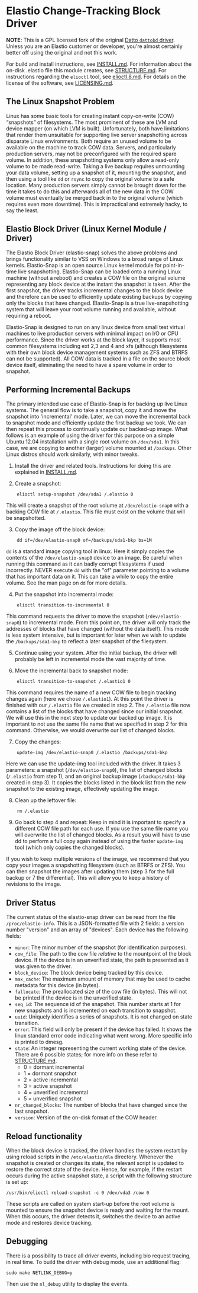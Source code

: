 Elastio Change-Tracking Block Driver
==================

**NOTE**: This is a GPL licensed fork of the original [Datto `dattobd` driver](https://github.com/datto/dattobd).
Unless you are an Elastio customer or developer, you're almost certainly better off using the original and not this
work.

For build and install instructions, see [INSTALL.md](INSTALL.md).
For information about the on-disk .elastio file this module creates, see [STRUCTURE.md](doc/STRUCTURE.md).
For instructions regarding the `elioctl` tool, see [elioctl.8.md](doc/elioctl.8.md).
For details on the license of the software, see [LICENSING.md](LICENSING.md).

## The Linux Snapshot Problem

Linux has some basic tools for creating instant copy-on-write (COW) “snapshots” of filesystems.  The most prominent of these are LVM and device mapper (on which LVM is built).  Unfortunately, both have limitations that render them unsuitable for supporting live server snapshotting across disparate Linux environments.  Both require an unused volume to be available on the machine to track COW data. Servers, and particularly production servers, may not be preconfigured with the required spare volume.  In addition, these snapshotting systems only allow a read-only volume to be made read-write.  Taking a live backup requires unmounting your data volume, setting up a snapshot of it, mounting the snapshot, and then using a tool like `dd` or `rsync` to copy the original volume to a safe location.  Many production servers simply cannot be brought down for the time it takes to do this and afterwards all of the new data in the COW volume must eventually be merged back in to the original volume (which requires even more downtime). This is impractical and extremely hacky, to say the least.

## Elastio Block Driver (Linux Kernel Module / Driver)

The Elastio Block Driver (elastio-snap) solves the above problems and brings functionality similar to VSS on Windows to a broad range of Linux kernels.  Elastio-Snap is an open source Linux kernel module for point-in-time live snapshotting.  Elastio-Snap can be loaded onto a running Linux machine (without a reboot) and creates a COW file on the original volume representing any block device at the instant the snapshot is taken.  After the first snapshot, the driver tracks incremental changes to the block device and therefore can be used to efficiently update existing backups by copying only the blocks that have changed.  Elastio-Snap is a true live-snapshotting system that will leave your root volume running and available, without requiring a reboot.

Elastio-Snap is designed to run on any linux device from small test virtual machines to live production servers with minimal impact on I/O or CPU performance.  Since the driver works at the block layer, it supports most common filesystems including ext 2,3 and 4 and xfs (although filesystems with their own block device management systems such as ZFS and BTRFS can not be supported).  All COW data is tracked in a file on the source block device itself, eliminating the need to have a spare volume in order to snapshot.  

## Performing Incremental Backups

The primary intended use case of Elastio-Snap is for backing up live Linux systems. The general flow is to take a snapshot, copy it and move the snapshot into 'incremental' mode. Later, we can move the incremental back to snapshot mode and efficiently update the first backup we took. We can then repeat this process to continually update our backed-up image.  What follows is an example of using the driver for this purpose on a simple Ubuntu 12.04 installation with a single root volume on `/dev/sda1`. In this case, we are copying to another (larger) volume mounted at `/backups`. Other Linux distros should work similarly, with minor tweaks.

1) Install the driver and related tools. Instructions for doing this are explained in [INSTALL.md](INSTALL.md).

2) Create a snapshot:
```
	elioctl setup-snapshot /dev/sda1 /.elastio 0
```

This will create a snapshot of the root volume at `/dev/elastio-snap0` with a backing COW file at `/.elastio`. This file must exist on the volume that will be snapshotted.

3) Copy the image off the block device:
```
	dd if=/dev/elastio-snap0 of=/backups/sda1-bkp bs=1M
```

`dd` is a standard image copying tool in linux. Here it simply copies the contents of the `/dev/elastio-snap0` device to an image. Be careful when running this command as it can badly corrupt filesystems if used incorrectly. NEVER execute `dd` with the "of" parameter pointing to a volume that has important data on it. This can take a while to copy the entire volume. See the man page on `dd` for more details.

4) Put the snapshot into incremental mode:
```
	elioctl transition-to-incremental 0
```

This command requests the driver to move the snapshot (`/dev/elastio-snap0`) to incremental mode. From this point on, the driver will only track the addresses of blocks that have changed (without the data itself). This mode is less system intensive, but is important for later when we wish to update the `/backups/sda1-bkp` to reflect a later snapshot of the filesystem.

5) Continue using your system.
After the initial backup, the driver will probably be left in incremental mode the vast majority of time.


6) Move the incremental back to snapshot mode:
```
	elioctl transition-to-snapshot /.elastio1 0
```

This command requires the name of a new COW file to begin tracking changes again (here we chose `/.elastio1`). At this point the driver is finished with our `/.elastio` file we created in step 2. The `/.elastio` file now contains a list of the blocks that have changed since our initial snapshot. We will use this in the next step to update our backed up image. It is important to not use the same file name that we specified in step 2 for this command. Otherwise, we would overwrite our list of changed blocks.

7) Copy the changes:
```
	update-img /dev/elastio-snap0 /.elastio /backups/sda1-bkp
```

Here we can use the update-img tool included with the driver. It takes 3 parameters: a snapshot (`/dev/elastio-snap0`), the list of changed blocks (`/.elastio` from step 1), and an original backup image (`/backups/sda1-bkp` created in step 3). It copies the blocks listed in the block list from the new snapshot to the existing image, effectively updating the image.

8) Clean up the leftover file:
```
	rm /.elastio
```

9) Go back to step 4 and repeat:
Keep in mind it is important to specify a different COW file path for each use. If you use the same file name you will overwrite the list of changed blocks. As a result you will have to use dd to perform a full copy again instead of using the faster `update-img` tool (which only copies the changed blocks).

If you wish to keep multiple versions of the image, we recommend that you copy your images a snapshotting filesystem (such as BTRFS or ZFS). You can then snapshot the images after updating them (step 3 for the full backup or 7 the differential). This will allow you to keep a history of revisions to the image.

## Driver Status

The current status of the elastio-snap driver can be read from the file `/proc/elastio-info`. This is a JSON-formatted file with 2 fields: a version number "version" and an array of "devices". Each device has the following fields:

* `minor`: The minor number of the snapshot (for identification purposes).
* `cow_file`: The path to the cow file *relative* to the mountpoint of the block device. If the device is in an unverified state, the path is presented as it was given to the driver.
* `block_device`: The block device being tracked by this device.
* `max_cache`: The maximum amount of memory that may be used to cache metadata for this device (in bytes).
* `fallocate`: The preallocated size of the cow file (in bytes). This will not be printed if the device is in the unverified state.
* `seq_id`: The sequence id of the snapshot. This number starts at 1 for new snapshots and is incremented on each transition to snapshot.
* `uuid`: Uniquely identifies a series of snapshots. It is not changed on state transition.
* `error`: This field will only be present if the device has failed. It shows the linux standard error code indicating what went wrong. More specific info is printed to dmesg.
* `state`: An integer representing the current working state of the device. There are 6 possible states; for more info on these refer to [STRUCTURE.md](doc/STRUCTURE.md).
	* 0 = dormant incremental
	* 1 = dormant snapshot
	* 2 = active incremental
	* 3 = active snapshot
	* 4 = unverified incremental
	* 5 = unverified snapshot
* `nr_changed_blocks`: The number of blocks that have changed since the last snapshot.
* `version`: Version of the on-disk format of the COW header.

## Reload functionality

When the block device is tracked, the driver handles the system restart by using reload scripts in the `/etc/elastio/dla` directory. Whenever the snapshot is created or changes its state, the relevant script
is updated to restore the correct state of the device. Hence, for example, if the restart occurs during the active snapshot state, a script with the following structure is set up:

```
/usr/bin/elioctl reload-snapshot -c 0 /dev/vda3 /cow 0
```
These scripts are called on system start-up before the root volume is mounted to ensure the snapshot device is ready and waiting for the mount. When this occurs, the driver detects it, switches the device to
an active mode and restores device tracking.

## Debugging

There is a possibility to trace all driver events, including bio request tracing, in real time. To build the driver with debug mode, use an additional flag:

```
sudo make NETLINK_DEBUG=y
```

Then use the `nl_debug` utility to display the events.
